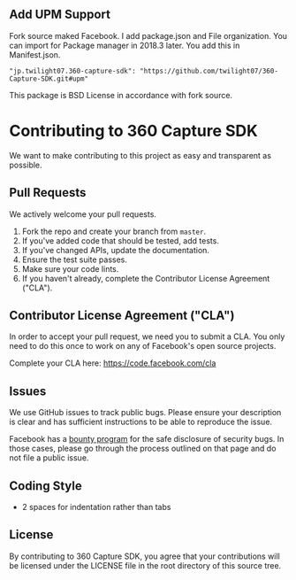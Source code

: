## Add UPM Support
Fork source maked Facebook.
I add package.json and File organization.
You can import for Package manager in 2018.3 later.
You add this in Manifest.json.
```
"jp.twilight07.360-capture-sdk": "https://github.com/twilight07/360-Capture-SDK.git#upm"
```
This package is BSD License in accordance with fork source.


# Contributing to 360 Capture SDK
We want to make contributing to this project as easy and transparent as
possible.

## Pull Requests
We actively welcome your pull requests.

1. Fork the repo and create your branch from `master`.
2. If you've added code that should be tested, add tests.
3. If you've changed APIs, update the documentation.
4. Ensure the test suite passes.
5. Make sure your code lints.
6. If you haven't already, complete the Contributor License Agreement ("CLA").

## Contributor License Agreement ("CLA")
In order to accept your pull request, we need you to submit a CLA. You only need
to do this once to work on any of Facebook's open source projects.

Complete your CLA here: <https://code.facebook.com/cla>

## Issues
We use GitHub issues to track public bugs. Please ensure your description is
clear and has sufficient instructions to be able to reproduce the issue.

Facebook has a [bounty program](https://www.facebook.com/whitehat/) for the safe
disclosure of security bugs. In those cases, please go through the process
outlined on that page and do not file a public issue.

## Coding Style  
* 2 spaces for indentation rather than tabs

## License
By contributing to 360 Capture SDK, you agree that your contributions will be licensed
under the LICENSE file in the root directory of this source tree.
